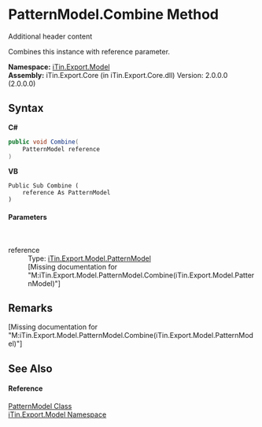 # PatternModel.Combine Method 
Additional header content 

Combines this instance with reference parameter.

**Namespace:**&nbsp;<a href="N_iTin_Export_Model">iTin.Export.Model</a><br />**Assembly:**&nbsp;iTin.Export.Core (in iTin.Export.Core.dll) Version: 2.0.0.0 (2.0.0.0)

## Syntax

**C#**<br />
``` C#
public void Combine(
	PatternModel reference
)
```

**VB**<br />
``` VB
Public Sub Combine ( 
	reference As PatternModel
)
```


#### Parameters
&nbsp;<dl><dt>reference</dt><dd>Type: <a href="T_iTin_Export_Model_PatternModel">iTin.Export.Model.PatternModel</a><br />\[Missing <param name="reference"/> documentation for "M:iTin.Export.Model.PatternModel.Combine(iTin.Export.Model.PatternModel)"\]</dd></dl>

## Remarks
\[Missing <remarks> documentation for "M:iTin.Export.Model.PatternModel.Combine(iTin.Export.Model.PatternModel)"\]

## See Also


#### Reference
<a href="T_iTin_Export_Model_PatternModel">PatternModel Class</a><br /><a href="N_iTin_Export_Model">iTin.Export.Model Namespace</a><br />
